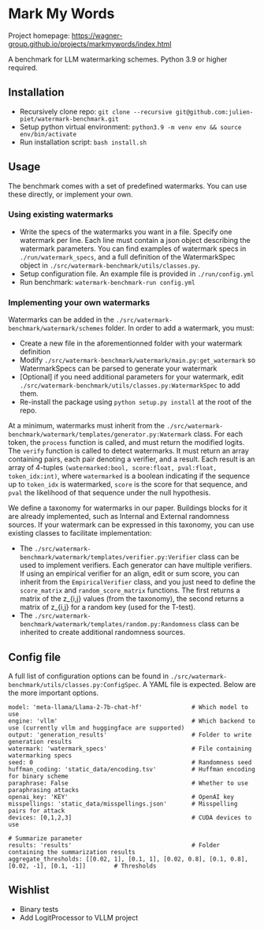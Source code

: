 # Mark My Words

Project homepage: https://wagner-group.github.io/projects/markmywords/index.html

A benchmark for LLM watermarking schemes. Python 3.9 or higher required. 

## Installation

* Recursively clone repo: `git clone --recursive git@github.com:julien-piet/watermark-benchmark.git`
* Setup python virtual environment: `python3.9 -m venv env && source env/bin/activate`
* Run installation script: `bash install.sh`


## Usage

The benchmark comes with a set of predefined watermarks. You can use these directly, or implement your own.

### Using existing watermarks

* Write the specs of the watermarks you want in a file. Specify one watermark per line. Each line must contain a json object describing the watermark parameters. You can find examples of watermark specs in `./run/watermark_specs`, and a full definition of the WatermarkSpec object in `./src/watermark-benchmark/utils/classes.py`.
* Setup configuration file. An example file is provided in `./run/config.yml`
* Run benchmark: `watermark-benchmark-run config.yml`

### Implementing your own watermarks

Watermarks can be added in the `./src/watermark-benchmark/watermark/schemes` folder. In order to add a watermark, you must:
* Create a new file in the aforementionned folder with your watermark definition
* Modify `./src/watermark-benchmark/watermark/main.py:get_watermark` so WatermarkSpecs can be parsed to generate your watermark
* [Optional] if you need additional parameters for your watermark, edit `./src/watermark-benchmark/utils/classes.py:WatermarkSpec` to add them.
* Re-install the package using `python setup.py install` at the root of the repo.

At a minimum, watermarks must inherit from the `./src/watermark-benchmark/watermark/templates/generator.py:Watermark` class. For each token, the `process` function is called, and must return the modified logits. The `verify` function is called to detect watermarks. It must return an array containing pairs, each pair denoting a verifier, and a result. Each result is an array of 4-tuples `(watermarked:bool, score:float, pval:float, token_idx:int)`, where `watermarked` is a boolean indicating if the sequence up to `token_idx` is watermarked, `score` is the score for that sequence, and `pval` the likelihood of that sequence under the null hypothesis. 

We define a taxonomy for watermarks in our paper. Buildings blocks for it are already implemented, such as Internal and External randomness sources. If your watermark can be expressed in this taxonomy, you can use existing classes to facilitate implementation:

* The `./src/watermark-benchmark/watermark/templates/verifier.py:Verifier` class can be used to implement verifiers. Each generator can have multiple verifiers. If using an empirical verifier for an align, edit or sum score, you can inherit from the `EmpiricalVerifier` class, and you just need to define the `score_matrix` and `random_score_matrix` functions. The first returns a matrix of the z_{i,j} values (from the taxonomy), the second returns a matrix of z_{i,j} for a random key (used for the T-test).
* The `./src/watermark-benchmark/watermark/templates/random.py:Randomness` class can be inherited to create additional randomness sources.

## Config file

A full list of configuration options can be found in `./src/watermark-benchmark/utils/classes.py:ConfigSpec`. A YAML file is expected. Below are the more important options.
```
model: 'meta-llama/Llama-2-7b-chat-hf'              # Which model to use
engine: 'vllm'                                      # Which backend to use (currently vllm and huggingface are supported)
output: 'generation_results'                        # Folder to write generation results
watermark: 'watermark_specs'                        # File containing watermarking specs
seed: 0                                             # Randomness seed
huffman_coding: 'static_data/encoding.tsv'          # Huffman encoding for binary scheme
paraphrase: False                                   # Whether to use paraphrasing attacks
openai_key: 'KEY'                                   # OpenAI key
misspellings: 'static_data/misspellings.json'       # Misspelling pairs for attack
devices: [0,1,2,3]                                  # CUDA devices to use                

# Summarize parameter
results: 'results'                                  # Folder containing the summarization results
aggregate_thresholds: [[0.02, 1], [0.1, 1], [0.02, 0.8], [0.1, 0.8], [0.02, -1], [0.1, -1]]        # Thresholds
```

## Wishlist

* Binary tests
* Add LogitProcessor to VLLM project
